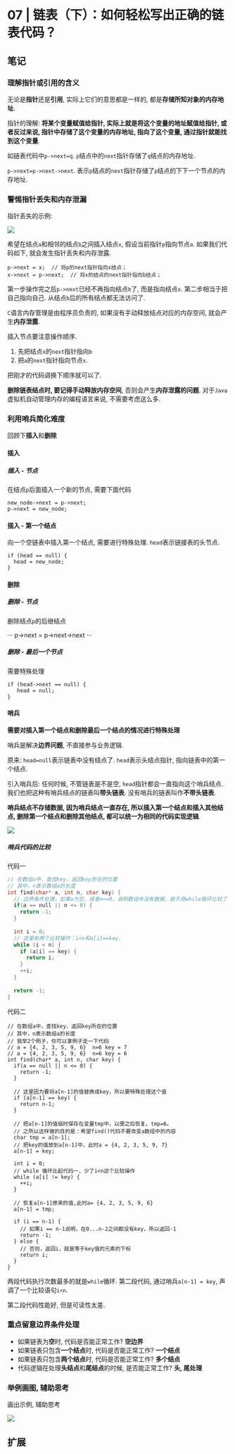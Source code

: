 # 07 | 链表（下）：如何轻松写出正确的链表代码？

## 笔记

### 理解指针或引用的含义

无论是**指针**还是**引用**, 实际上它们的意思都是一样的, 都是**存储所知对象的内存地址**.

指针的理解: **将某个变量赋值给指针, 实际上就是将这个变量的地址赋值给指针, 或者反过来说, 指针中存储了这个变量的内存地址, 指向了这个变量, 通过指针就能找到这个变量**.

如链表代码中`p->next=q`. `p`结点中的`next`指针存储了`q`结点的内存地址.

`p->next=p->next->next`. 表示`p`结点的`next`指针存储了`p`结点的下下一个节点的内存地址.

### 警惕指针丢失和内存泄漏

指针丢失的示例:

![](./img/07_01.jpg)

希望在结点`a`和相邻的结点`b`之间插入结点`x`, 假设当前指针`p`指向节点`a`. 如果我们代码如下, 就会发生指针丢失和内存泄露.

```
p->next = x;  // 将p的next指针指向x结点；
x->next = p->next;  // 将x的结点的next指针指向b结点；
```

第一步操作完之后`p->next`已经不再指向结点`b`了, 而是指向结点`x`. 第二步相当于把自己指向自己. 从结点`b`后的所有结点都无法访问了.

`C`语言内存管理是由程序员负责的, 如果没有手动释放结点对应的内存空间, 就会产生**内存泄露**. 

插入节点要注意操作顺序.

1. 先把结点`x`的`next`指针指向`b`
2. 把`a`的`next`指针指向节点`x`.

把刚才的代码调换下顺序就可以了.

**删除链表结点时, 要记得手动释放内存空间**, 否则会产生**内存泄露的问题**. 对于`Java`虚拟机自动管理内存的编程语言来说, 不需要考虑这么多.

### 利用哨兵简化难度

回顾下**插入**和**删除**

#### 插入

##### 插入 - 节点

在结点`p`后面插入一个新的节点, 需要下面代码

```
new_node->next = p->next;
p->next = new_node;
```

#### 插入 - 第一个结点

向一个空链表中插入第一个结点, 需要进行特殊处理. `head`表示链接表的头节点.

```
if (head == null) {
  head = new_node;
}
```

#### 删除

##### 删除 - 节点

删除结点`p`的后继结点

···
p->next = p->next->next
···

##### 删除 - 最后一个节点

需要特殊处理

```
if (head->next == null) {
   head = null;
}
```

#### 哨兵

**需要对插入第一个结点和删除最后一个结点的情况进行特殊处理**

哨兵是解决**边界问题**, 不直接参与业务逻辑.

原来: `head=null`表示链表中没有结点了. `head`表示头结点指针, 指向链表中的第一个结点.

引入哨兵后: 任何时候, 不管链表是不是空, `head`指针都会一直指向这个哨兵结点. 我们也把这种有哨兵结点的链表叫**带头链表**. 没有哨兵的链表叫作**不带头链表**.

**哨兵结点不存储数据, 因为哨兵结点一直存在, 所以插入第一个结点和插入其他结点, 删除第一个结点和删除其他结点, 都可以统一为相同的代码实现逻辑**.

![](./img/07_02.jpg)

##### 哨兵代码的比较

代码一

```C
// 在数组a中，查找key，返回key所在的位置
// 其中，n表示数组a的长度
int find(char* a, int n, char key) {
  // 边界条件处理，如果a为空，或者n<=0，说明数组中没有数据，就不用while循环比较了
  if(a == null || n <= 0) {
    return -1;
  }
  
  int i = 0;
  // 这里有两个比较操作：i<n和a[i]==key.
  while (i < n) {
    if (a[i] == key) {
      return i;
    }
    ++i;
  }
  
  return -1;
}
```

代码二

```
// 在数组a中，查找key，返回key所在的位置
// 其中，n表示数组a的长度
// 我举2个例子，你可以拿例子走一下代码
// a = {4, 2, 3, 5, 9, 6}  n=6 key = 7
// a = {4, 2, 3, 5, 9, 6}  n=6 key = 6
int find(char* a, int n, char key) {
  if(a == null || n <= 0) {
    return -1;
  }
  
  // 这里因为要将a[n-1]的值替换成key，所以要特殊处理这个值
  if (a[n-1] == key) {
    return n-1;
  }
  
  // 把a[n-1]的值临时保存在变量tmp中，以便之后恢复。tmp=6。
  // 之所以这样做的目的是：希望find()代码不要改变a数组中的内容
  char tmp = a[n-1];
  // 把key的值放到a[n-1]中，此时a = {4, 2, 3, 5, 9, 7}
  a[n-1] = key;
  
  int i = 0;
  // while 循环比起代码一，少了i<n这个比较操作
  while (a[i] != key) {
    ++i;
  }
  
  // 恢复a[n-1]原来的值,此时a= {4, 2, 3, 5, 9, 6}
  a[n-1] = tmp;
  
  if (i == n-1) {
    // 如果i == n-1说明，在0...n-2之间都没有key，所以返回-1
    return -1;
  } else {
    // 否则，返回i，就是等于key值的元素的下标
    return i;
  }
}
```

两段代码执行次数最多的就是`while`循环. 第二段代码, 通过哨兵`a[n-1] = key`, 声调了一个比较语句`i<n`. 

第二段代码性能好, 但是可读性太差.

### 重点留意边界条件处理

* 如果链表为**空**时, 代码是否能正常工作? **空边界**
* 如果链表只包含**一个结点**时, 代码是否能正常工作? **一个结点**
* 如果链表只包含**两个结点**时, 代码是否能正常工作? **多个结点**
* 代码逻辑在处理**头结点**和**尾结点**的时候, 是否能正常工作? **头, 尾处理**

### 举例画图, 辅助思考

画出示例, 辅助思考

![](./img/07_03.jpg)

## 扩展